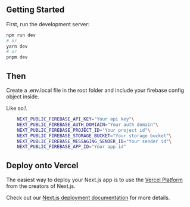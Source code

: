 ## Getting Started

First, run the development server:

```bash
npm run dev
# or
yarn dev
# or
pnpm dev

```

## Then

Create a .env.local file in the root folder and include your firebase config object inside.

Like so:\
```bash
    NEXT_PUBLIC_FIREBASE_API_KEY="Your api key"\
    NEXT_PUBLIC_FIREBASE_AUTH_DOMIAIN="Your auth domain"\
    NEXT_PUBLIC_FIREBASE_PROJECT_ID="Your project id"\
    NEXT_PUBLIC_FIREBASE_STORAGE_BUCKET="Your storage bucket"\
    NEXT_PUBLIC_FIREBASE_MESSAGING_SENDER_ID="Your sender id"\
    NEXT_PUBLIC_FIREBASE_APP_ID="Your app id"
```

## Deploy onto Vercel

The easiest way to deploy your Next.js app is to use the [Vercel Platform](https://vercel.com/new?utm_medium=default-template&filter=next.js&utm_source=create-next-app&utm_campaign=create-next-app-readme) from the creators of Next.js.

Check out our [Next.js deployment documentation](https://nextjs.org/docs/deployment) for more details.
